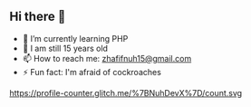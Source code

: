 ## Hi there 👋

- 🌱 I’m currently learning PHP
- 💬 I am still 15 years old
- 📫 How to reach me: zhafifnuh15@gmail.com
- ⚡ Fun fact: I'm afraid of cockroaches

https://profile-counter.glitch.me/%7BNuhDevX%7D/count.svg
